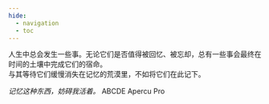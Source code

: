 ```yaml
---
hide:
  - navigation
  - toc
---
```


人生中总会发生一些事。无论它们是否值得被回忆、被忘却，总有一些事会最终在时间的土壤中完成它们的宿命。  
与其等待它们缓慢消失在记忆的荒漠里，不如将它们在此记下。

_记忆这种东西，妨碍我活着。_
ABCDE Apercu Pro
